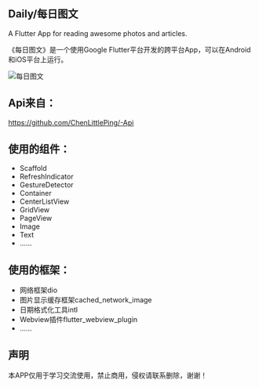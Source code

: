 ## Daily/每日图文

A Flutter App for reading awesome photos and articles.

《每日图文》是一个使用Google Flutter平台开发的跨平台App，可以在Android和iOS平台上运行。

![每日图文](https://github.com/ChenLittlePing/Daily/blob/master/gif/demo.gif)

## Api来自：

https://github.com/ChenLittlePing/-Api

## 使用的组件：

- Scaffold 
- RefreshIndicator
- GestureDetector
- Container
- CenterListView
- GridView
- PageView
- Image
- Text
- ......

## 使用的框架：

- 网络框架dio
- 图片显示缓存框架cached_network_image
- 日期格式化工具intl
- Webview插件flutter_webview_plugin
- ......

## 声明

本APP仅用于学习交流使用，禁止商用，侵权请联系删除，谢谢！
